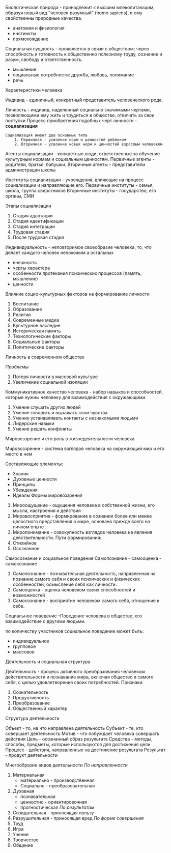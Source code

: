 
Биологическая природа - принадлежит к высшим млекопитающим, образуя новый вид "человек разумный" (homo sapiens), и ему свойственны природные качества.

- анатомия и физиология
- инстинкты
- прямохождение

Социальная сущность - проявляется в связи с обществом; через способность и готовность к общественно полезному труду, сознание и разум, свободу и ответственность.

- мышление
- социальные потребности: дружба, любовь, понимание
- речь

Характеристики человека

Индивид - единичный, конкретный представитель человеческого рода.


Личность - индивид, наделенный социально значимыми чертами, позволяющими ему жить и трудиться в обществе, отвечать за свои поступки
Процесс приобретения подобных черт личности - **социализация**

	Социализация имеет два основных типа
		1. Первичная - усвоение норм и ценностей ребенком
		2. Вторичная - усвоение новых норм и ценностей взрослым человеком

Агенты социализации - конкретные люди, ответственные за обучение культурным нормам и социальным ценностям.
	Первичные агенты - родители, братья, бабушки.
	Вторичные агенты - представители администрации школы

Институты социализации - учреждения, влияющие на процесс социализации и направляющие его.
	Первичные институты - семья, школа, группа сверстников
	Вторичные институты - государство, его органы, СМИ

Этапы социализации

1. Стадия адаптации
2. Стадия идентификации
3. Стадия интеграции
4. Трудовая стадия
5. После трудовая стадия


Индивидуальность - неповторимое своеобразие человека, то, что делает каждого человек непохожим а остальных

- внешность
- черты характера
- особенности протекания психических процессов (память, мышление)
- ценности



Влияние социо-культурных факторов на формирование личности

1. Воспитание
2. Образование
3. Религия
4. Современные медиа
5. Культурное наследие
6. Историческая память
7. Технологические факторы
8. Социальные факторы
9. Политические факторы

Личность в современном обществе

*Проблемы*
1. Потеря личности в массовой культуре
2. Увеличение социальной изоляции

Коммуникативное качество человека - набор навыков и способностей, которые нужны человеку для взаимодействия с окружающими.

1. Умение слушать других людей
2. Умение говорить и выражать свои чувства
3. Умение устанавливать контакты с незнакомыми людьми
4. Лидерские навыки
5. Умение решать конфликты

Мировоззрение и его роль в жизнедеятельности человека

Мировоззрение - система взглядов человека на окружающий мир и его место в нем

Составляющие элементы:
- Знания
- Духовные ценности
- Принципы
- Убеждения
- Идеалы
Формы мировоззрения
1. Мироощущение - ощущения человека в собственной жизни, его мысли, настроения и действия
2. Мировосприятие - формирование в сознании более или менее целостного представления о мире, основано прежде всего на личном опыте
3. Миропонимание - совокупность взглядов человека на явления действительности. 
Пути формирования:
1. Стихийное
2. Осознанное


Самосознание и социальное поведение
	Самопознание - самооценка - самосознание

1. Самопознание - познавательная деятельность, направленная на познание самого себя и своих психических и физических особенностей, осмысление себя как личности.
2. Самооценка - оценка человеком своих способностей и возможностей
3. Самосознание - восприятие человеком самого себя, отношение к себе.

Социальное поведение
-Поведение человека в обществе, его взаимодействие с другими людьми.

по количеству участников социальное поведение может быть:
- индивидуальное 
- групповое
- массовое

Деятельность и социальная структура

Деятельность - процесс активного преобразования человеком действительности и познавание мира, включая общество и самого себя, с целью удовлетворения своих потребностей.
Признаки:
1. Сознательность
2. Продуктивность
3. Преобразование
4. Общественный характер

Структура деятельности

Объект - то, на что направлена деятельность
Субъект - те, кто совершает деятельность
Мотив - что побуждает человека совершать действия
Цель - осознанный образ результата
Средства - методы, способы, предметы, которые используются для достижения цели
Процесс - действия, направленные на достижение результата
Результат - продукт деятельности

Многообразие видов деятельности
*По направленности*
1. Материальная
	 - материально - производственная
	 - Социально - преобразовательная
 1. Духовная
	 - познавательная
	 -  ценностно - ориентировочная
	 - прогностическая
*По результатам*
1. Созидательная - приносящая пользу
2. Разрушительная - приносящая вред
*По форме совершения*
1. Труд
2. Игра
3. Учение
4. Творчество
5. Общение


